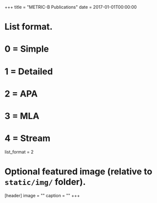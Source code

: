 +++
title = "METRIC-B Publications"
date = 2017-01-01T00:00:00

# List format.
#   0 = Simple
#   1 = Detailed
#   2 = APA
#   3 = MLA
#   4 = Stream
list_format = 2

# Optional featured image (relative to `static/img/` folder).
[header]
image = ""
caption = ""
+++
